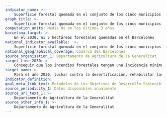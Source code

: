 ```yaml
---
indicator_name: >-
    Superficie forestal quemada en el conjunto de los cinco municipios de la comarca del Barcelonès (Badalona, Barcelona, L’Hospitalet de Llobregat, Sant Adrià de Besòs y Santa Coloma de Gramenet)
graph_title: >-
    Superficie forestal quemada en el conjunto de los cinco municipios de la comarca del Barcelonès (Badalona, Barcelona, L’Hospitalet de Llobregat, Sant Adrià de Besòs y Santa Coloma de Gramenet)
computation_units: Media Ha en los últimos 3 años
barcelona_target: >-
    En el 2030, ni 5 hectáreas forestales quemadas en el Barcelonès
national_indicator_available:  >-
    Superficie forestal quemada en el conjunto de los cinco municipios de la comarca del Barcelonès (Badalona, Barcelona, L’Hospitalet de Llobregat, Sant Adrià de Besòs y Santa Coloma de Gramenet)
national_geographical_coverage: Comarca del Barcelonès
source_organisation_1: Departamento de Agricultura de la Generalitat
target_line_2030: >-
    Conseguir que los incendios forestales tengan una incidencia mínima en el Barcelonès, con menos de 5 hectáreas quemadas por año
target_name: >-
    Para el año 2030, luchar contra la desertificación, rehabilitar las tierras y los suelos degradados, incluidas las tierras afectadas por la desertificación, la sequía y las inundaciones, y procurar conseguir un mundo neutral en cuanto a la degradación del suelo
indicator_definition:
goal_meta_link_text: Metadatos de los Objetivos de Desarrollo Sostenible de las Naciones Unidas (pdf 894kB)
source_periodicity_1: Datos disponibles anualmente
source_url_text_1: >-
    Departamento de Agricultura de la Generalitat
source_other_info_1: >-
    Departamento de Agricultura de la Generalitat
---
```


